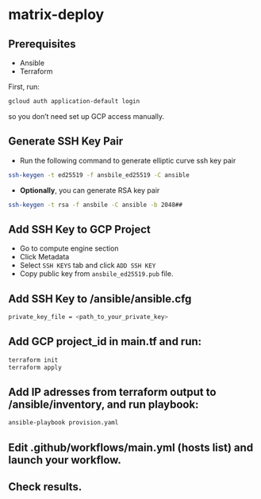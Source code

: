 # matrix-deploy



## Prerequisites

- Ansible
- Terraform


First, run:
```bash
gcloud auth application-default login
```
so you don’t need set up GCP access manually.

## Generate SSH Key Pair

- Run the following command to generate elliptic curve ssh key pair

```bash
ssh-keygen -t ed25519 -f ansbile_ed25519 -C ansible
```

- **Optionally**, you can generate RSA key pair

```bash
ssh-keygen -t rsa -f ansbile -C ansible -b 2048##
```

## Add SSH Key to GCP Project

- Go to compute engine section
- Click Metadata
- Select `SSH KEYS` tab and click `ADD SSH KEY`
- Copy public key from `ansbile_ed25519.pub` file.


## Add SSH Key to /ansible/ansible.cfg

```bash
private_key_file = <path_to_your_private_key>
```

## Add GCP project_id in main.tf and run:

```bash
terraform init
terraform apply
```

## Add IP adresses from terraform output to /ansible/inventory, and run playbook:

```bash
ansible-playbook provision.yaml
```

## Edit  .github/workflows/main.yml (hosts list) and launch your workflow. 


## Check results.



